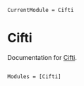 ```@meta
CurrentModule = Cifti
```

# Cifti

Documentation for [Cifti](https://github.com/myersm0/Cifti.jl).

```@index
```

```@autodocs
Modules = [Cifti]
```
